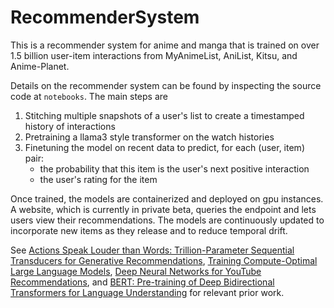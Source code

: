# RecommenderSystem
This is a recommender system for anime and manga that is trained on over 1.5 billion user-item interactions from MyAnimeList, AniList, Kitsu, and Anime-Planet.

Details on the recommender system can be found by inspecting the source code at `notebooks`. The main steps are
1. Stitching multiple snapshots of a user's list to create a timestamped history of interactions
2. Pretraining a llama3 style transformer on the watch histories
3. Finetuning the model on recent data to predict, for each (user, item) pair:
   * the probability that this item is the user's next positive interaction
   * the user's rating for the item

Once trained, the models are containerized and deployed on gpu instances. A website, which is currently in private beta, queries the endpoint and lets users view their recommendations. The models are continuously updated to incorporate new items as they release and to reduce temporal drift.

See [Actions Speak Louder than Words: Trillion-Parameter Sequential Transducers for Generative Recommendations](https://arxiv.org/abs/2402.17152), [Training Compute-Optimal Large Language Models](https://arxiv.org/abs/2203.15556), [Deep Neural Networks for YouTube Recommendations](https://static.googleusercontent.com/media/research.google.com/en//pubs/archive/45530.pdf), and [BERT: Pre-training of Deep Bidirectional Transformers for Language Understanding](https://arxiv.org/pdf/1810.04805.pdf) for relevant prior work.
